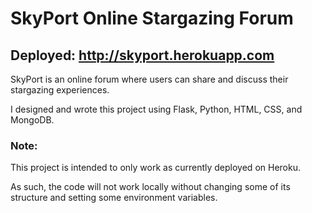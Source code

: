 # SkyPort Online Stargazing Forum
## Deployed: http://skyport.herokuapp.com

SkyPort is an online forum where users can share and discuss their stargazing experiences.

I designed and wrote this project using Flask, Python, HTML, CSS, and MongoDB.

### Note: 
This project is intended to only work as currently deployed on Heroku. 

As such, the code will not work locally without changing some of its structure and setting some environment variables.
